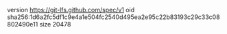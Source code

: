 version https://git-lfs.github.com/spec/v1
oid sha256:1d6a2fc5df1c9e4a1e504fc2540d495ea2e95c22b83193c29c33c08802490e11
size 20478
